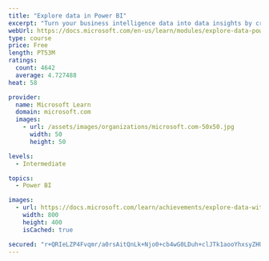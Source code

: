 ```yaml
---
title: "Explore data in Power BI"
excerpt: "Turn your business intelligence data into data insights by creating and configuring Power BI dashboards."
webUrl: https://docs.microsoft.com/en-us/learn/modules/explore-data-power-bi/
type: course
price: Free
length: PT53M
ratings:
  count: 4642
  average: 4.727488
heat: 58

provider:
  name: Microsoft Learn
  domain: microsoft.com
  images:
    - url: /assets/images/organizations/microsoft.com-50x50.jpg
      width: 50
      height: 50

levels:
  - Intermediate

topics:
  - Power BI

images:
  - url: https://docs.microsoft.com/learn/achievements/explore-data-with-power-bi-desktop-social.png
    width: 800
    height: 400
    isCached: true

secured: "r+QRIeLZP4Fvqmr/a0rsAitQnLk+Njo0+cb4wG0LDuh+clJTk1aooYhxsyZHUWzJTszzKz7a2+EJSqDSIea0ci+0HK4E/I/ciU4qvi7YRUKGSiPZIH1BUXj2zpQvww7oa+lJf+ApRQsm2WiM5KGt8frE4Iq3an9M8+MyTz4H57Hl49RlLJAJl84twoNxlEKm3Jx1Do+9Y4aKloo0DffUaofenaYlxaAvn9LPT13Wqr8YB72l+h2eEvt2ms9K3mvPOLfecPHtyTtM7twzChhN/xxlYZ1JHuiHsuY6neRREVozaOXjAlq4fIJL9HpaEibcb7vjNYejcEyOxK8FCaTFiWEaF+lq+AWzJDMiHlKBa/DZiLFIc0d0z78U8LfwxGwSk2DcFtKHIzb4KMa2e2okyvOq2tnU0dXMQa7Ed1UB+Xg=;lvNBCT6EQTngCxyOw05VfQ=="
---
```


